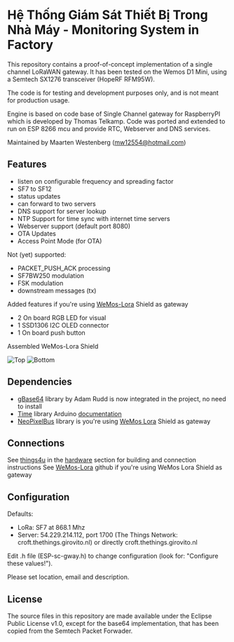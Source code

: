 Hệ Thống Giám Sát Thiết Bị Trong Nhà Máy - Monitoring System in Factory
==============================
This repository contains a proof-of-concept implementation of a single
channel LoRaWAN gateway. It has been tested on the Wemos D1 Mini, using a 
Semtech SX1276 transceiver (HopeRF RFM95W).

The code is for testing and development purposes only, and is not meant 
for production usage. 

Engine is based on code base of Single Channel gateway for RaspberryPI
which is developed by Thomas Telkamp. Code was ported and extended to run
on ESP 8266 mcu and provide RTC, Webserver and DNS services.

Maintained by Maarten Westenberg (mw12554@hotmail.com)

Features
--------
- listen on configurable frequency and spreading factor
- SF7 to SF12
- status updates
- can forward to two servers
- DNS support for server lookup
- NTP Support for time sync with internet time servers
- Webserver support (default port 8080)
- OTA Updates
- Access Point Mode (for OTA)

Not (yet) supported:
- PACKET_PUSH_ACK processing
- SF7BW250 modulation
- FSK modulation
- downstream messages (tx)

Added features if you're using [WeMos-Lora][3] Shield as gateway
- 2 On board RGB LED for visual 
- 1 SSD1306 I2C OLED connector
- 1 On board push button

Assembled WeMos-Lora Shield

<img src="https://raw.githubusercontent.com/hallard/WeMos-Lora/master/WeMos-Lora-top-assembled.jpg" alt="Top">    
<img src="https://raw.githubusercontent.com/hallard/WeMos-Lora/master/WeMos-Lora-bot-assembled.jpg" alt="Bottom">    


Dependencies
------------

- [gBase64][7] library by Adam Rudd is now integrated in the project, no need to install
- [Time][5] library Arduino [documentation][6]
- [NeoPixelBus][4] library is you're using [WeMos Lora][3] Shield as gateway

Connections
-----------
See [things4u][8] in the [hardware][9] section for building and connection instructions
See [WeMos-Lora][3] github if you're using WeMos Lora Shield as gateway


Configuration
-------------

Defaults:

- LoRa:   SF7 at 868.1 Mhz
- Server: 54.229.214.112, port 1700  (The Things Network: croft.thethings.girovito.nl)
  or directly croft.thethings.girovito.nl

Edit .h file (ESP-sc-gway.h) to change configuration (look for: "Configure these values!").

Please set location, email and description.

License
-------
The source files in this repository are made available under the Eclipse
Public License v1.0, except for the base64 implementation, that has been
copied from the Semtech Packet Forwader.


[2]: https://hallard.me
[3]: https://github.com/hallard/WeMos-Lora
[4]: https://github.com/Makuna/NeoPixelBus
[5]: https://github.com/PaulStoffregen/Time
[6]: http://playground.arduino.cc/code/time
[7]: https://github.com/adamvr/arduino-base64
[8]: http://things4u.github.io
[9]: http://things4u.github.io/HardwareGuide/hardware_guide.html
